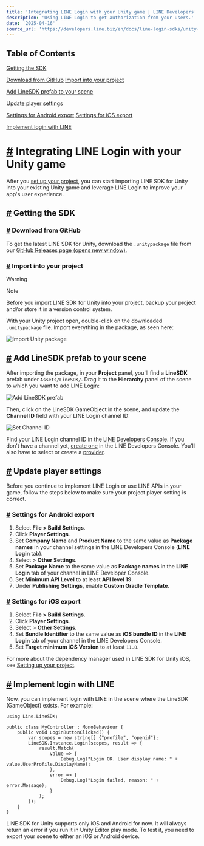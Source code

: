 ```yaml
---
title: 'Integrating LINE Login with your Unity game | LINE Developers'
description: 'Using LINE Login to get authorization from your users.'
date: '2025-04-16'
source_url: 'https://developers.line.biz/en/docs/line-login-sdks/unity-sdk/integrate-line-login/'
---
```


## Table of Contents

[Getting the SDK](#getting-the-sdk)

[Download from GitHub](#download-from-github) [Import into your project](#import-into-project)

[Add LineSDK prefab to your scene](#add-linesdk-prefab-to-your-scene)

[Update player settings](#update-player-settings)

[Settings for Android export](#settings-for-android-export) [Settings for iOS export](#settings-for-ios-export)

[Implement login with LINE](#implement-login-with-line)

# [#](#page-title) Integrating LINE Login with your Unity game

After you [set up your project](../../../../en/docs/line-login-sdks/unity-sdk/project-setup.md), you can start importing LINE SDK for Unity into your existing Unity game and leverage LINE Login to improve your app's user experience.

## [#](#getting-the-sdk) Getting the SDK

### [#](#download-from-github) Download from GitHub

To get the latest LINE SDK for Unity, download the `.unitypackage` file from our [GitHub Releases page (opens new window)](https://github.com/line/line-sdk-unity/releases).

### [#](#import-into-project) Import into your project

> [!warning]
> Note
>
> Before you import LINE SDK for Unity into your project, backup your project and/or store it in a version control system.

With your Unity project open, double-click on the downloaded `.unitypackage` file. Import everything in the package, as seen here:

![Import Unity package](/assets/img/importing.3420806b.png)

## [#](#add-linesdk-prefab-to-your-scene) Add LineSDK prefab to your scene

After importing the package, in your **Project** panel, you'll find a **LineSDK** prefab under `Assets/LineSDK/`. Drag it to the **Hierarchy** panel of the scene to which you want to add LINE Login:

![Add LineSDK prefab](/assets/img/adding-prefab.068a1f3e.png)

Then, click on the LineSDK GameObject in the scene, and update the **Channel ID** field with your LINE Login channel ID:

![Set Channel ID](/assets/img/setting-channel-id.b2106705.png)

Find your LINE Login channel ID in the [LINE Developers Console](../../../../console.md). If you don't have a channel yet, [create one](../../../../console/register/line-login/channel.md) in the LINE Developers Console. You'll also have to select or create a [provider](../../../../en/glossary.md#provider).

## [#](#update-player-settings) Update player settings

Before you continue to implement LINE Login or use LINE APIs in your game, follow the steps below to make sure your project player setting is correct.

### [#](#settings-for-android-export) Settings for Android export

1. Select **File > Build Settings**.
2. Click **Player Settings**.
3. Set **Company Name** and **Product Name** to the same value as **Package names** in your channel settings in the LINE Developers Console (**LINE Login** tab).
4. Select <!-- 画像: ここに適切な代替テキストが必要です --> > **Other Settings**.
5. Set **Package Name** to the same value as **Package names** in the **LINE Login** tab of your channel in LINE Developer Console.
6. Set **Minimum API Level** to at least **API level 19**.
7. Under **Publishing Settings**, enable **Custom Gradle Template**.

### [#](#settings-for-ios-export) Settings for iOS export

1. Select **File > Build Settings**.
2. Click **Player Settings**.
3. Select <!-- 画像: ここに適切な代替テキストが必要です --> > **Other Settings**.
4. Set **Bundle Identifier** to the same value as **iOS bundle ID** in the **LINE Login** tab of your channel in the LINE Developers Console.
5. Set **Target minimum iOS Version** to at least `11.0`.

For more about the dependency manager used in LINE SDK for Unity iOS, see [Setting up your project](../../../../en/docs/line-login-sdks/unity-sdk/project-setup.md).

## [#](#implement-login-with-line) Implement login with LINE

Now, you can implement login with LINE in the scene where the LineSDK (GameObject) exists. For example:

```
using Line.LineSDK;

public class MyController : MonoBehaviour {
    public void LoginButtonClicked() {
        var scopes = new string[] {"profile", "openid"};
        LineSDK.Instance.Login(scopes, result => {
            result.Match(
                value => {
                    Debug.Log("Login OK. User display name: " + value.UserProfile.DisplayName);
                },
                error => {
                    Debug.Log("Login failed, reason: " + error.Message);
                }
            );
        });
    }
}
```

LINE SDK for Unity supports only iOS and Android for now. It will always return an error if you run it in Unity Editor play mode. To test it, you need to export your scene to either an iOS or Android device.
